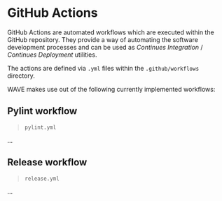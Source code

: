 # GitHub Actions

GitHub Actions are automated workflows which are executed within the GitHub repository. They provide a way of automating the software development processes and can be used as _Continues Integration_ / _Continues Deployment_ utilities.

The actions are defined via `.yml` files within the `.github/workflows` directory.

WAVE makes use out of the following currently implemented workflows:

## Pylint workflow

> `pylint.yml`

...

## Release workflow

> `release.yml`

...